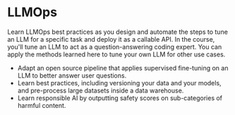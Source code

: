 # LLMOps

Learn LLMOps best practices as you design and automate the steps to tune an LLM for a specific task and deploy it as a callable API. In the course, you'll tune an LLM to act as a question-answering coding expert. You can apply the methods learned here to tune your own LLM for other use cases.

- Adapt an open source pipeline that applies supervised fine-tuning on an LLM to better answer user questions.
- Learn best practices, including versioning your data and your models, and pre-process large datasets inside a data warehouse.
- Learn responsible AI by outputting safety scores on sub-categories of harmful content.
